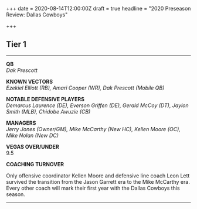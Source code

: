 +++
date = 2020-08-14T12:00:00Z
draft = true
headline = "2020 Preseason Review: Dallas Cowboys"

+++
## Tier 1

***

**QB**  
_Dak Prescott_

**KNOWN VECTORS**  
_Ezekiel Elliott (RB), Amari Cooper (WR), Dak Prescott (Mobile QB)_

**NOTABLE DEFENSIVE PLAYERS**  
_Demarcus Laurence (DE), Everson Griffen (DE), Gerald McCoy (DT), Jaylon Smith (MLB), Chidobe Awuzie (CB)_

**MANAGERS**  
_Jerry Jones (Owner/GM), Mike McCarthy (New HC), Kellen Moore (OC), Mike Nolan (New DC)_

**VEGAS OVER/UNDER**  
9\.5

**COACHING TURNOVER**

Only offensive coordinator Kellen Moore and defensive line coach Leon Lett survived the transition from the Jason Garrett era to the Mike McCarthy era. Every other coach will mark their first year with the Dallas Cowboys this season.

***